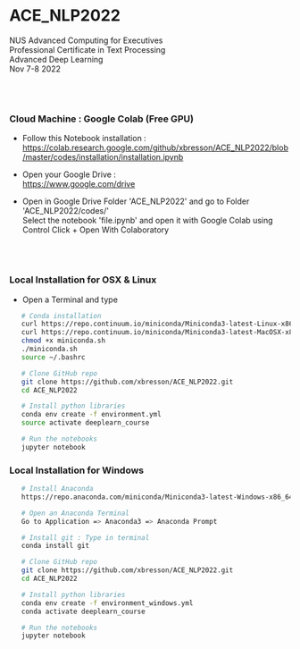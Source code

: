 # ACE_NLP2022
NUS Advanced Computing for Executives<br>
Professional Certificate in Text Processing<br>
Advanced Deep Learning<br>
Nov 7-8 2022


<br><br>


### Cloud Machine : Google Colab (Free GPU)

* Follow this Notebook installation :<br>
https://colab.research.google.com/github/xbresson/ACE_NLP2022/blob/master/codes/installation/installation.ipynb

* Open your Google Drive :<br>
https://www.google.com/drive

* Open in Google Drive Folder 'ACE_NLP2022' and go to Folder 'ACE_NLP2022/codes/'<br>
Select the notebook 'file.ipynb' and open it with Google Colab using Control Click + Open With Colaboratory



<br><br>

### Local Installation for OSX & Linux

* Open a Terminal and type


```sh
   # Conda installation
   curl https://repo.continuum.io/miniconda/Miniconda3-latest-Linux-x86_64.sh -o miniconda.sh -J -L -k # Linux
   curl https://repo.continuum.io/miniconda/Miniconda3-latest-MacOSX-x86_64.sh -o miniconda.sh -J -L -k # OSX
   chmod +x miniconda.sh
   ./miniconda.sh
   source ~/.bashrc

   # Clone GitHub repo
   git clone https://github.com/xbresson/ACE_NLP2022.git
   cd ACE_NLP2022

   # Install python libraries
   conda env create -f environment.yml
   source activate deeplearn_course

   # Run the notebooks
   jupyter notebook
   ```




### Local Installation for Windows 

```sh
   # Install Anaconda 
   https://repo.anaconda.com/miniconda/Miniconda3-latest-Windows-x86_64.exe

   # Open an Anaconda Terminal 
   Go to Application => Anaconda3 => Anaconda Prompt 

   # Install git : Type in terminal
   conda install git 

   # Clone GitHub repo
   git clone https://github.com/xbresson/ACE_NLP2022.git
   cd ACE_NLP2022

   # Install python libraries
   conda env create -f environment_windows.yml
   conda activate deeplearn_course

   # Run the notebooks
   jupyter notebook
   ```







<br><br><br><br><br><br>